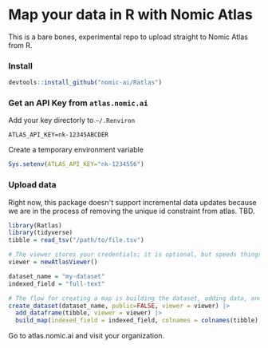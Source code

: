 # Map your data in R with Nomic Atlas

This is a bare bones, experimental repo to upload straight to Nomic Atlas from R.

### Install

```R
devtools::install_github("nomic-ai/Ratlas")
```

### Get an API Key from `atlas.nomic.ai`

Add your key directorly to `~/.Renviron`

```
ATLAS_API_KEY=nk-12345ABCDER
```

Create a temporary environment variable
```R
Sys.setenv(ATLAS_API_KEY="nk-1234556")
```

### Upload data

Right now, this package doesn't support incremental data updates because we are in the process of removing
the unique id constraint from atlas. TBD.

```R
library(Ratlas)
library(tidyverse)
tibble = read_tsv("/path/to/file.tsv")

# The viewer stores your credentials; it is optional, but speeds things up.
viewer = newAtlasViewer()

dataset_name = "my-dataset"
indexed_field = "full-text"

# The flow for creating a map is building the dataset, adding data, and then requesting the creation of a map.
create_dataset(dataset_name, public=FALSE, viewer = viewer) |>
  add_dataframe(tibble, viewer = viewer) |>
  build_map(indexed_field = indexed_field, colnames = colnames(tibble), viewer=viewer)
```

Go to atlas.nomic.ai and visit your organization.
